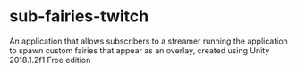 # sub-fairies-twitch
An application that allows subscribers to a streamer running the application to spawn custom fairies that appear as an overlay, created using Unity 2018.1.2f1 Free edition
